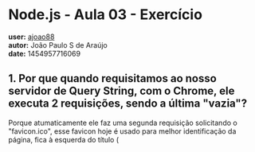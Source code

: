 # Node.js - Aula 03 - Exercício
**user:** [ajoao88](https://github.com/ajoao88)<br>**autor:** João Paulo S de Araújo<br>**date:** 1454957716069  

## 1. Por que quando requisitamos ao nosso servidor de Query String, **com o Chrome**, ele executa 2 requisições, sendo a última "vazia"?
Porque atumaticamente ele faz uma segunda requisição solicitando o "favicon.ico", esse favicon hoje é usado para melhor identificação da página, fica à esquerda do título (<title>) na aba do navegador.

## 2. Qual a DIFERENÇA entre o GET e o POST?

|Característica                 | GET                                                                              | POST|
|------------------------------ | -------------------------------------------------------------------------------- |-----|
|**Limite bytes**               | 1024 bytes.                                                                      | Não possui.|
|**Padrão de transmissão**      | URL (Uniform Resource Locator).                                                  | URI (Uniform Resource Indentifier).|
|**Como lida com os dados**     | Expôe os dados na barra de endereços e eles ficam em cache (histórico).          | Encapsula os dados no corpo da requisição HTTP (Hyper Text Transfer Protocol), nenhum dado é visivel ao cliente e nem fica em cache.|
|**Formato dos dados enviados** | Query String                                                                     | Query String|
|**Indicações**                 | Envio de poucas e pequenas informações que não necessitam de segurança ou sigilo. | Envio de bastante e/ou grandes informações ou que necessitem de segurança e sigilo.|

## 3. Crie um Pokemon na nossa API com seu nome, depois modifique seu nome pelo seu User do Github, colocando aqui a resposta de cada passo.
### Criação:
> **postData:**  name=Jo%C3%A3o%20Paulo&type=Estudante<br>**Tamanho do postData:**  37<br>**STATUS:** 201<br>**HEADERS:**

> ```json
> {  
>     "server":"Cowboy",  
>     "connection":"close",  
>     "x-powered-by":"Express",  
>     "access-control-allow-origin":"*",  
>     "content-type":"application/json;charset=utf-8",  
>     "content-length":"82",  
>     "etag":"W/"52-vko+eX5L8Ez2Vut24AhcMg"",  
>     "date":"Mon, 08 Feb 2016 19:54:04 GMT",  
>     "via":"1.1 vegur"  
> }
> ```

> **Dados finalizados:**  

> ```json
> {
>     "__v":0,  
>     "name":"João Paulo",  
>     "type":"Estudante",  
>     "_id":"56b8f25cde84f01100aba215"  
> }
> ```

### Atualização
> **postData:**  name=ajoao88<br>**Tamanho do postData:**  12<br>**STATUS:** 202<br>**HEADERS:**

> ```json
> {
>     "server":"Cowboy",  
>     "connection":"close",  
>     "x-powered-by":"Express",  
>     "access-control-allow-origin":"*",  
>     "content-type":"application/json; charset=utf-8",  
>     "content-length":"108",  
>     "etag":"W/"6c-XhSV7vAGvhRKZPCPduEgRQ"",  
>     "date":"Mon, 08 Feb 2016 20:04:52 GMT","via":"1.1 vegur"  
> }
> ```

> **Dados finalizados:**

> ```json
> {
>  "data":
>      {
>          "ok":1,
>          "nModified":1,
>          "n":1,
>          "lastOp":"6249013743066284033",
>          "electionId":
>          "565e25d106dca622271891c4"
>      }
> }
> ```

## 4. **Depois faça o DELETE**, criando o script para tal, colocando aqui a resposta.
> postData:''<br>Tamanho do postData:  0<br>STATUS: 204<br>HEADERS:

> ```json
> {
>     "server":"Cowboy",
>     "content-length":"0",
>     "connection":"close",
>     "x-powered-by":"Express",
>     "access-control-allow-origin":"*",
>     "date":"Mon, 08 Feb 2016 20:22:42 GMT",
>     "via":"1.1 vegur"
> }
> ```

> Dados finalizados: ''

## 5. Escolha uma **API externa** e crie um script para fazer um GET nela **mostrando o resultado com HTML**.

#### [Api Mercado Libre](https://api.mercadolibre.com)

```js
'use strict'

const https = require('https'),
    options = {
        host: 'api.mercadolibre.com',
        path: '/sites/'
    },
    json2Html = require('node-json2html')
function callback(res) {
    console.log('STATUS: ' + res.statusCode);
    console.log('HEADERS: ' + JSON.stringify(res.headers));

    let body = '';

    res.setEncoding('utf-8');
    res.on('data',(chunk) => {
        body += chunk;
    });

    res.on('end', () => {
        var transform = {
            "tag": "li","id": "${id}","html": "${name}"
        };
        var html = "<ul>"
        html += json2Html.transform(body,transform);
        html += "</ul>"
        console.log('Dados em JSON: ', body);
        console.log('Dados em HTML: ',html);
    });
}

const req = https.request(options,callback);
req.on('error', (e) => {
    console.log('Erro: ' + e.message);
});

req.end();
```
Dados em JSON:
```json
[
    {"id":"MLA","name":"Argentina"},
    {"id":"MBO","name":"Bolivia"},
    {"id":"MLB","name":"Brasil"},
    {"id":"MLC","name":"Chile"},
    {"id":"MCO","name":"Colombia"},
    {"id":"MCR","name":"Costa Rica"},
    {"id":"MRD","name":"Dominicana"},
    {"id":"MEC","name":"Ecuador"},
    {"id":"MGT","name":"Guatemala"},
    {"id":"MLM","name":"Mexico"},
    {"id":"MPY","name":"Paraguay"},
    {"id":"MPA","name":"Panamá"},
    {"id":"MPE","name":"Perú"},
    {"id":"MPT","name":"Portugal"},
    {"id":"MLU","name":"Uruguay"},
    {"id":"MLV","name":"Venezuela"}
]
```

Dados em HTML:
```html
<ul>
    <li id="MLA">Argentina</li>
    <li id="MBO">Bolivia</li>
    <li id="MLB">Brasil</li>
    <li id="MLC">Chile</li>
    <li id="MCO">Colombia</li>
    <li id="MCR">Costa Rica</li>
    <li id="MRD">Dominicana</li>
    <li id="MEC">Ecuador</li>
    <li id="MGT">Guatemala</li>
    <li id="MLM">Mexico</li>
    <li id="MPY">Paraguay</li>
    <li id="MPA">Pana má</li>
    <li id="MPE">Perú</li>
    <li id="MPT">Portugal</li>
    <li id="MLU">Uruguay</li>
    <li id="MLV">Venezuela</li>
</ul>
```
